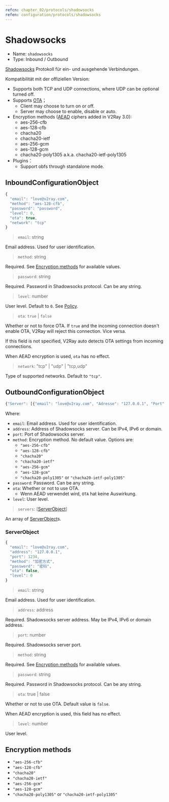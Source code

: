 ```yaml
---
refcn: chapter_02/protocols/shadowsocks
refen: configuration/protocols/shadowsocks
---
```

# Shadowsocks

* Name: `shadowsocks`
* Type: Inbound / Outbound

[Shadowsocks](https://www.shadowsocks.org/) Protokoll für ein- und ausgehende Verbindungen.

Kompatibilität mit der offiziellen Version:

* Supports both TCP and UDP connections, where UDP can be optional turned off.
* Supports [OTA](https://web.archive.org/web/20161221022225/https://shadowsocks.org/en/spec/one-time-auth.html)； 
  * Client may choose to turn on or off.
  * Server may choose to enable, disable or auto.
* Encryption methods ([AEAD](https://shadowsocks.org/en/spec/AEAD-Ciphers.html) ciphers added in V2Ray 3.0): 
  * aes-256-cfb
  * aes-128-cfb
  * chacha20
  * chacha20-ietf
  * aes-256-gcm
  * aes-128-gcm
  * chacha20-poly1305 a.k.a. chacha20-ietf-poly1305
* Plugins： 
  * Support obfs through standalone mode.

## InboundConfigurationObject

```javascript
{
  "email": "love@v2ray.com",
  "method": "aes-128-cfb",
  "password": "password",
  "level": 0,
  "ota": true,
  "network": "tcp"
}
```

> `email`: string

Email address. Used for user identification.

> `method`: string

Required. See [Encryption methods](#encryption-methods) for available values.

> `password`: string

Required. Password in Shadowsocks protocol. Can be any string.

> `level`: number

User level. Default to `0`. See [Policy](../policy.md).

> `ota`: `true` | `false`

Whether or not to force OTA. If `true` and the incoming connection doesn't enable OTA, V2Ray will reject this connection. Vice versa.

If this field is not specified, V2Ray auto detects OTA settings from incoming connections.

When AEAD encryption is used, `ota` has no effect.

> `network`: "tcp" | "udp" | "tcp,udp"

Type of supported networks. Default to `"tcp"`.

## OutboundConfigurationObject

```javascript
{"Server": [{"email": "love@v2ray.com", "Adresse": "127.0.0.1", "Port": 1234, "Methode": "Methode", "Passwort": "Passwort" , "ota": falsch, "level": 0}]}
```

Where:

* `email`: Email address. Used for user identification.
* `address`: Address of Shadowsocks server. Can be IPv4, IPv6 or domain.
* `port`: Port of Shadowsocks server.
* `method`: Encryption method. No default value. Options are: 
  * `"aes-256-cfb"`
  * `"aes-128-cfb"`
  * `"chacha20"`
  * `"chacha20-ietf"`
  * `"aes-256-gcm"`
  * `"aes-128-gcm"`
  * `"chacha20-poly1305"` or `"chacha20-ietf-poly1305"`
* `password`: Password. Can be any string.
* `ota`: Whether or not to use OTA. 
  * Wenn AEAD verwendet wird, `OTA` hat keine Auswirkung.
* `level`: User level.

> `servers`: \[[ServerObject](#serverobject)\]

An array of [ServerObject](#serverobject)s.

### ServerObject

```javascript
{
  "email": "love@v2ray.com",
  "address": "127.0.0.1",
  "port": 1234,
  "method": "加密方式",
  "password": "密码",
  "ota": false,
  "level": 0
}
```

> `email`: string

Email address. Used for user identification.

> `address`: address

Required. Shadowsocks server address. May be IPv4, IPv6 or domain address.

> `port`: number

Required. Shadowsocks server port.

> `method`: string

Required. See [Encryption methods](#encryption-methods) for available values.

> `password`: string

Required. Password in Shadowsocks protocol. Can be any string.

> `ota`: true | false

Whether or not to use OTA. Default value is `false`.

When AEAD encryption is used, this field has no effect.

> `level`: number

User level.

## Encryption methods

* `"aes-256-cfb"`
* `"aes-128-cfb"`
* `"chacha20"`
* `"chacha20-ietf"`
* `"aes-256-gcm"`
* `"aes-128-gcm"`
* `"chacha20-poly1305"` or `"chacha20-ietf-poly1305"`